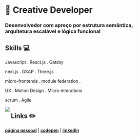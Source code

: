 # :city_sunset: Creative Developer

### Desenvolvedor com apreço por estrutura semântica, arquitetura escalável e lógica funcional 

## Skills 💻

Javascript . React.js . Gatsby

next.js . GSAP . Three.js

micro-frontends . module federation .

UX . Motion Design . Micro-interations

scrum . Agile

<p align='left'>
  <img align='left' src="https://media3.giphy.com/media/17l1F3n5tSOCZS1AxK/giphy.gif">
<p/>


## Links :pencil2:

[**página pessoal**](https://baltazarparra.github.io/) | [**codepen**](https://codepen.io/baltazarparra) | [**linkedIn**](https://www.linkedin.com/in/baltazarparra/)
